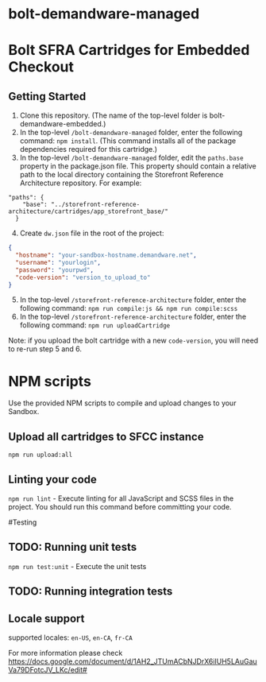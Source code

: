 # bolt-demandware-managed

# Bolt SFRA Cartridges for Embedded Checkout

## Getting Started

1. Clone this repository. (The name of the top-level folder is bolt\-demandware-embedded.)
2. In the top-level `/bolt-demandware-managed` folder, enter the following command: `npm install`. (This command installs all of the package dependencies required for this cartridge.)
3. In the top-level `/bolt-demandware-managed` folder, edit the `paths.base` property in the package.json file. This property should contain a relative path to the local directory containing the Storefront Reference Architecture repository. For example:

```
"paths": {
    "base": "../storefront-reference-architecture/cartridges/app_storefront_base/"
  }
```

4. Create `dw.json` file in the root of the project:

```json
{
  "hostname": "your-sandbox-hostname.demandware.net",
  "username": "yourlogin",
  "password": "yourpwd",
  "code-version": "version_to_upload_to"
}
```

5. In the top-level `/storefront-reference-architecture` folder, enter the following command: `npm run compile:js && npm run compile:scss`
6. In the top-level `/storefront-reference-architecture` folder, enter the following command: `npm run uploadCartridge`

Note: if you upload the bolt cartridge with a new `code-version`, you will need to re-run step 5 and 6.

# NPM scripts

Use the provided NPM scripts to compile and upload changes to your Sandbox.

## Upload all cartridges to SFCC instance

`npm run upload:all`

## Linting your code

`npm run lint` - Execute linting for all JavaScript and SCSS files in the project. You should run this command before committing your code.

#Testing

## TODO: Running unit tests
`npm run test:unit` - Execute the unit tests

## TODO: Running integration tests

## Locale support

supported locales: `en-US`, `en-CA`, `fr-CA`

For more information please check https://docs.google.com/document/d/1AH2_JTUmACbNJDrX6iIUH5LAuGauVa79DFotcJV_LKc/edit#